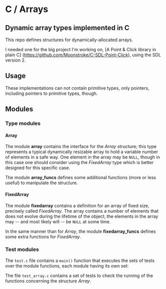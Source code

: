 # C / Arrays


## Dynamic array types implemented in C

This repo defines structures for dynamically-allocated arrays.

I needed one for the big project I'm working on, [A Point & Click library in plain C]
(https://github.com/Moonstroke/C-SDL-Point-Click), using the SDL version 2.


## Usage


These implementations can not contain primitive types, only pointers, including
pointers to primitive types, though.



## Modules


### Type modules


#### Array

The module **array** contains the interface for the *Array* structure; this type
represents a typical dynamically resizable array to hold a variable number of
elements in a safe way. One element in the array may be `NULL`, though in this
case one should consider using the *FixedArray* type which is better
designed for this specific case.

The module **array_funcs** defines some additional functions (more or less
useful) to manipulate the structure.

#### FixedArray

The module **fixedarray** contains a definition for an array of fixed size,
precisely called *FixedArray*. The array contains a number of elements that does
not evolve during the lifetime of the object; the elements in the array may --
and most likely will -- be `NULL` at some time.

In the same manner than for *Array*, the module **fixedarray_funcs** defines
some extra functions for *FixedArray*.


### Test modules

The `test.c` file contains a `main()` function that executes the sets of tests
over the module functions, each module having its own set:

The file `test_array.c` contains a set of tests to check the running of the
functions concerning the structure *Array*.
